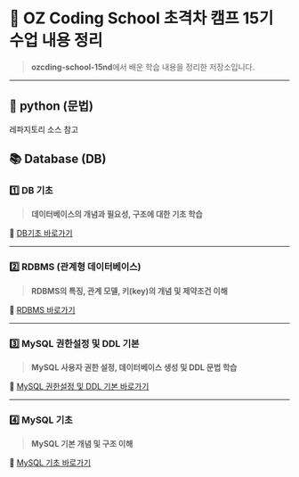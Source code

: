 # 🐍 OZ Coding School 초격차 캠프 15기 수업 내용 정리

> **ozcding-school-15nd**에서 배운 학습 내용을 정리한 저장소입니다.  

---

## 🐍 python (문법)

 레파지토리 소스 참고

## 📚 Database (DB)

### 1️⃣ DB 기초
> **데이터베이스의 개념과 필요성, 구조에 대한 기초 학습**

🔗 [DB기초 바로가기](https://devchoijih.github.io/ozcding-school-15nd/2025_10_21_DB/01.%20DB기초.html)

---

### 2️⃣ RDBMS (관계형 데이터베이스)
> **RDBMS의 특징, 관계 모델, 키(key)의 개념 및 제약조건 이해**

🔗 [RDBMS 바로가기](https://devchoijih.github.io/ozcding-school-15nd/2025_10_21_DB/02.%20RDBMS.html)

---

### 3️⃣ MySQL 권한설정 및 DDL 기본
> **MySQL 사용자 권한 설정, 데이터베이스 생성 및 DDL 문법 학습**

🔗 [MySQL 권한설정 및 DDL 기본 바로가기](https://devchoijih.github.io/ozcding-school-15nd/2025_10_22_DB/01.%20MySQL%20%EA%B8%B0%EC%B4%88.html)

---

### 4️⃣ MySQL 기초
> **MySQL 기본 개념 및 구조 이해**

🔗 [MySQL 기초 바로가기](https://devchoijih.github.io/ozcding-school-15nd/2025_10_22_DB/01.%20MySQL%20%EA%B8%B0%EC%B4%88.html)
